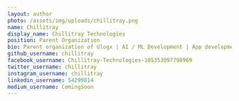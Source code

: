 ```yaml
---
layout: author
photo: /assets/img/uploads/chillitray.png
name: Chillitray
display_name: Chillitray Technologies
position: Parent Organization
bio: Parent organization of Ulogx | AI / ML Development | App development | Web development | API Development | Learning management system | E-learning | Tally TDL Development | Cyber security services | Portal development | IOT Development | SAP | Consultancy | Tech Solutions
github_username: chillitray
facebook_username: Chillitray-Technologies-105353097798969
twitter_username: chillitray
instagram_username: chillitray
linkedin_username: 54299814
medium_username: ComingSoon
---
```


